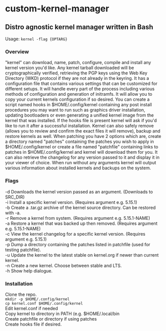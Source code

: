 # custom-kernel-manager

## Distro agnostic kernel manager written in Bash

Usage: `kernel -flag {OPTARG}`

### Overview

"kernel" can download, name, patch, configure, compile and install any kernel
version you'd like. Any kernel tarball downloaded will be cryptographically
verified, retrieving the PGP keys using the Web Key Directory (WKD) protocol if
they are not already in the keyring. It has a configuration file that contains
various settings that can be customized for different setups. It will handle
every part of the process including various methods of configuration and
generation of initramfs. It will allow you to copy your current kernels
configuration if so desired. You can create a script named hooks in
$HOME/.config/kernel containing any post install procedures you may want to run
such as graphics driver installation, updating bootloaders or even generating a
unified kernel image from the kernel that was installed. If the hooks file is
present kernel will ask if you'd like to run it after a successful installation.
Kernel can also safely remove (allows you to review and confirm the exact files
it will remove), backup and restore kernels as well. When patching you have 2
options which are, create a directory named "patches" containing the patches you
wish to apply in $HOME/.config/kernel or create a file named "patchfile"
containing links to patches in $HOME/.config/kernel and kernel will download them
for you. It can also retrieve the changelog for any version passed to it and
display it in your viewer of choice. When run without any arguments kernel will
output various information about installed kernels and backups on the system.

### Flags

-d   Downloads the kernel version passed as an argument. (Downloads to SRC_DIR)  
-i   Install a specific kernel version. (Requires argument e.g. 5.15.1)  
-b   Create a .tar.gz archive of the kernel source directory. Can be restored with -a.  
-r   Remove a kernel from system. (Requires argument e.g. 5.15.1-NAME)  
-a   Restore a kernel that was backed up then removed. (Requires argument e.g. 5.15.1-NAME)  
-c   View the kernel changelog for a specific kernel version. (Requires argument e.g. 5.15.1)  
-p   Dump a directory containing the patches listed in patchfile (used for testing patchfile).  
-u   Update the kernel to the latest stable on kernel.org if newer than current kernel.  
-n   Create a new kernel. Choose between stable and LTS.  
-h   Show help dialogue.  

### Installation

Clone the repo.  
`mkdir -p $HOME/.config/kernel`  
`cp kernel.conf $HOME/.config/kernel`  
Edit kernel.conf if needed  
Copy kernel to directory in PATH (e.g. $HOME/.local/bin  
Create patchfile or directory if using patches  
Create hooks file if desired.  
